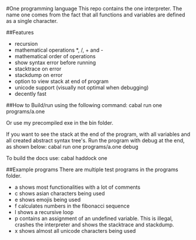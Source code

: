 #One programming language
This repo contains the one interpreter. The name one comes from the fact that all functions and variables are defined as a single character.

##Features
- recursion
- mathematical operations *, /, + and -
- mathematical order of operations
- show syntax error before running
- stacktrace on error
- stackdump on error
- option to view stack at end of program
- unicode support (visually not optimal when debugging)
- decently fast

##How to
Build/run using the following command:
cabal run one programs/a.one

Or use my precompiled exe in the bin folder.

If you want to see the stack at the end of the program, with all variables and all created abstract syntax tree's.
Run the program with debug at the end, as shown below:
cabal run one programs/a.one debug

To build the docs use:
cabal haddock one

##Example programs
There are multiple test programs in the programs folder.
- a shows most functionalities with a lot of comments
- c shows asian characters being used
- e shows emojis being used
- f calculates numbers in the fibonacci sequence
- l shows a recursive loop
- p contains an assignment of an undefined variable. This is illegal, crashes the interpreter and shows the stacktrace and stackdump.
- x shows almost all unicode characters being used



